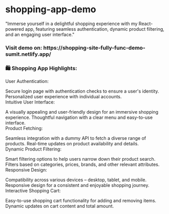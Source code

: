# shopping-app-demo
"Immerse yourself in a delightful shopping experience with my React-powered app, featuring seamless authentication, dynamic product filtering, and an engaging user interface."
<h3>Visit demo on: https://shopping-site-fully-func-demo-sumit.netlify.app/ </h3>
<h3>🛍️ Shopping App Highlights:</h3>

User Authentication:

Secure login page with authentication checks to ensure a user's identity.
Personalized user experience with individual accounts.</br>
Intuitive User Interface:

A visually appealing and user-friendly design for an immersive shopping experience.
Thoughtful navigation with a clear menu and easy-to-use interface.</br>
Product Fetching:

Seamless integration with a dummy API to fetch a diverse range of products.
Real-time updates on product availability and details.</br>
Dynamic Product Filtering:

Smart filtering options to help users narrow down their product search.
Filters based on categories, prices, brands, and other relevant attributes.</br>
Responsive Design:

Compatibility across various devices – desktop, tablet, and mobile.
Responsive design for a consistent and enjoyable shopping journey.</br>
Interactive Shopping Cart:

Easy-to-use shopping cart functionality for adding and removing items.
Dynamic updates on cart content and total amount.

